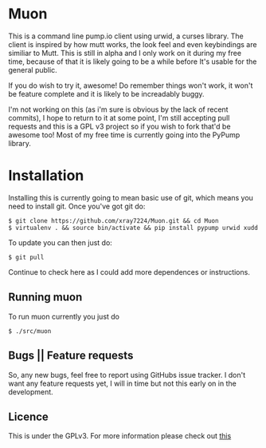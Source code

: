 Muon
====

This is a command line pump.io client using urwid, a curses library. The client
is inspired by how mutt works, the look feel and even keybindings are similiar to
Mutt. This is still in alpha and I only work on it during my free time, because of
that it is likely going to be a while before It's usable for the general public.

If you do wish to try it, awesome! Do remember things won't work, it won't be
feature complete and it is likely to be increadably buggy.

I'm not working on this (as i'm sure is obvious by the lack of recent commits),
I hope to return to it at some point, I'm still accepting pull requests and this
is a GPL v3 project so if you wish to fork that'd be awesome too! Most of my free
time is currently going into the PyPump library.

Installation
============

Installing this is currently going to mean basic use of git, which means you need
to install git. Once you've got git do:

```
$ git clone https://github.com/xray7224/Muon.git && cd Muon
$ virtualenv . && source bin/activate && pip install pypump urwid xudd
```

To update you can then just do:

```
$ git pull
```

Continue to check here as I could add more dependences or instructions.

Running muon
------------

To run muon currently you just do
```
$ ./src/muon
```


Bugs || Feature requests
------------------------

So, any new bugs, feel free to report using GitHubs issue tracker.
I don't want any feature requests yet, I will in time but not this
early on in the development.

Licence
-------

This is under the GPLv3. For more information please check out [this](https://www.gnu.org/licenses/gpl.html)
